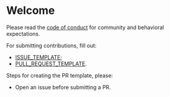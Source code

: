 # Welcome

Please read the [code of conduct](CODE_OF_CONDUCT.md) for community and behavioral expectations.

For submitting contributions, fill out:
* [ISSUE_TEMPLATE](ISSUE_TEMPLATE);
* [PULL_REQUEST_TEMPLATE](PULL_REQUEST_TEMPLATE).

Steps for creating the PR template, please:
* Open an issue before submitting a PR.
